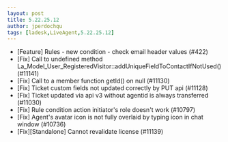```yaml
---
layout: post
title: 5.22.25.12
author: jperdochqu
tags: [ladesk,LiveAgent,5.22.25.12]
---
```


- [Feature] Rules - new condition - check email header values (#422)
- [Fix] Call to undefined method La_Model_User_RegisteredVisitor::addUniqueFieldToContactIfNotUsed() (#11141)
- [Fix] Call to a member function getId() on null (#11130)
- [Fix] Ticket custom fields not updated correctly by PUT api (#11128)
- [Fix] Ticket updated via api v3 without agentid is always transferred (#11030)
- [Fix] Rule condition action initiator's role doesn't work (#10797)
- [Fix] Agent's avatar icon is not fully overlaid by typing icon in chat window (#10736)
- [Fix][Standalone] Cannot revalidate license (#11139)
